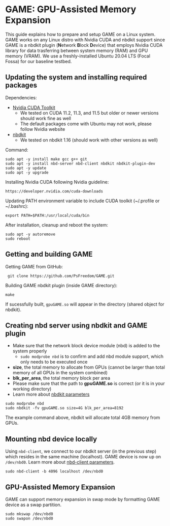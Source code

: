 # GAME: GPU-Assisted Memory Expansion
This guide explains how to prepare and setup GAME on a Linux system. GAME works on any Linux distro with Nvidia CUDA and nbdkit support since GAME is a nbdkit plugin (**N**etwork **B**lock **D**evice) that employs Nvidia CUDA library for data trasferring between system memory (RAM) and GPU memory (VRAM). We use a freshly-installed Ubuntu 20.04 LTS (Focal Fossa) for our baseline testbed.

## Updating the system and installing required packages
Dependencies:
 - [Nvidia CUDA Toolkit](https://developer.nvidia.com/cuda-toolkit) 
   - We tested on CUDA 11.2, 11.3, and 11.5 but older or newer versions should work fine as well
   - The default packages come with Ubuntu may not work, please follow Nvidia website
 - [nbdkit](http://manpages.ubuntu.com/manpages/focal/man1/nbdkit.1.html) 
   - We tested on nbdkit 1.16 (should work with other versions as well)

Command:
```
sudo apt -y install make gcc g++ git 
sudo apt -y install nbd-server nbd-client nbdkit nbdkit-plugin-dev 
sudo apt -y update 
sudo apt -y upgrade
```
Installing Nvidia CUDA following Nvidia guideline:
```
https://developer.nvidia.com/cuda-downloads
```
Updating PATH environment variable to include CUDA toolkit (~/.profile or ~/.bashrc):
```
export PATH=$PATH:/usr/local/cuda/bin
```
After installation, cleanup and reboot the system:
```
sudo apt -y autoremove
sudo reboot
```

## Getting and building GAME
Getting GAME from GitHub:
```
 git clone https://github.com/PsFreedom/GAME.git
```
Building GAME nbdkit plugin (inside GAME directory):
```
make
```
If sucessfully built, ```gpuGAME.so``` will appear in the directory (shared object for nbdkit).

## Creating nbd server using nbdkit and GAME plugin
 - Make sure that the network block device module (nbd) is added to the system properly
   - ```sudo modprobe nbd``` is to confirm and add nbd module support, which only needs to be executed once
 - **size**, the total memory to allocate from GPUs (cannot be larger than total memory of all GPUs in the system combined)
 - **blk_per_area**, the total memory block per area 
 - Please make sure that the path to **gpuGAME.so** is correct (or it is in your working directory)
 - Learn more about [nbdkit parameters](http://manpages.ubuntu.com/manpages/focal/man1/nbdkit.1.html)
```
sudo modprobe nbd
sudo nbdkit -fv gpuGAME.so size=4G blk_per_area=8192
```
The example command above, nbdkit will allocate total 4GB memory from GPUs.

## Mounting nbd device locally
Using ```nbd-client```, we connect to our nbdkit server (in the previous step) which resides in the same machine (localhost). GAME device is now up on ```/dev/nbd0```. Learn more about [nbd-client parameters](http://manpages.ubuntu.com/manpages/xenial/man8/nbd-client.8.html).
```
sudo nbd-client -b 4096 localhost /dev/nbd0
```

## GPU-Assisted Memory Expansion
GAME can support memory expansion in swap mode by formatting GAME device as a swap partition.
```
sudo mkswap /dev/nbd0
sudo swapon /dev/nbd0
```
